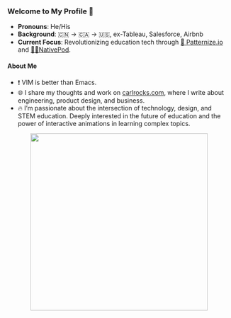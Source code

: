 ### Welcome to My Profile 👋  

- **Pronouns**: He/His  
- **Background**: 🇨🇳 → 🇨🇦 → 🇺🇸, ex-Tableau, Salesforce, Airbnb
- **Current Focus**: Revolutionizing education tech through [🚀 Patternize.io](https://patternize.github.io) and [👂🏻NativePod](https://nativepod.co/).


#### **About Me**
- ❗ VIM is better than Emacs.
- 🌐 I share my thoughts and work on [carlrocks.com](https://www.carlrocks.com), where I write about engineering, product design, and business.
- 🔥 I’m passionate about the intersection of technology, design, and STEM education. Deeply interested in the future of education and the power of interactive animations in learning complex topics.

<div align="center">
  <img src="https://readme-daily-quotes.vercel.app/api?author=Steve+Jobs&quote=The+ones+who+are+crazy+enough+to+think+that+they+can+change+the+world,+are+the+ones+who+do." width="400">
</div>
